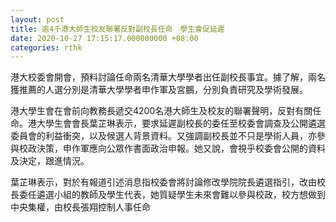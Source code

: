 ```yaml
---
layout: post
title: 逾4千港大師生校友聯署反對副校長任命　學生會促延遲
date: 2020-10-27 17:15:17.000000000 +08:00
categories: rthk
---
```


港大校委會開會，預料討論任命兩名清華大學學者出任副校長事宜。據了解，兩名獲推薦的人選分別是清華大學學者申作軍及宮鵬，分別負責研究及學術發展。

港大學生會在會前向教務長遞交4200名港大師生及校友的聯署聲明，反對有關任命。港大學生會會長葉芷琳表示，要求延遲副校長的委任至校委會調查及公開遴選委員會的利益衝突，以及候選人背景資料。又強調副校長並不只是學術人員，亦參與校政決策，申作軍應向公眾作書面政治申報。她又說，會視乎校委會公開的資料及決定，跟進情況。

葉芷琳表示，對於有報道引述消息指校委會將討論修改學院院長遴選指引，改由校長委任遴選小組的教師及學生代表，她質疑學生未來會難以參與校政，校方想做到中央集權，由校長張翔控制人事任命
